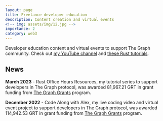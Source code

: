 ```yaml
---
layout: page
title: Freelance developer education
description: Content creation and virtual events
<!-- img: assets/img/12.jpg -->
importance: 2
category: web3
---
```


Developer education content and virtual events to support The Graph community. Check out [my YouTube channel](https://www.youtube.com/@alexpakalniskis) and [these Rust tutorials](https://alex-pakalniskis.github.io/RustOfficeHoursResources/).

## News
**March 2023** - Rust Office Hours Resources, my tutorial series to support developers in The Graph protocol, was awarded 81,967.21 GRT in grant funding from [The Graph Grants](https://thegraph.com/ecosystem/grants/) program.

**December 2022** - Code Along with Alex, my live coding video and virtual event project to support developers in The Graph protocol, was awarded 114,942.53 GRT in grant funding from [The Graph Grants](https://thegraph.com/ecosystem/grants/) program.
